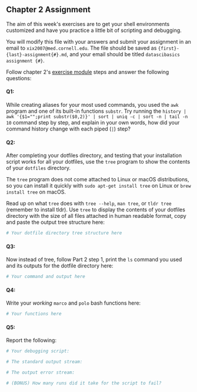 ## Chapter 2 Assignment

The aim of this week's exercises are to get your shell environments customized and have you practice a little bit of scripting and debugging.

You will modify this file with your answers and submit your assignment in an email to `xix2007@med.cornell.edu`. The file should be saved as `{first}-{last}-assignment{#}.md`, and your email should be titled `datascibasics assignment {#}`.

Follow chapter 2's [exercise module](https://axiezai.github.io/wcm_datasci_basics_02environment/04-assignment/) steps and answer the following questions:

#### Q1:
While creating aliases for your most used commands, you used the `awk` program and one of its built-in functions `substr`. Try running the `history | awk '{$1="";print substr($0,2)}' | sort | uniq -c | sort -n | tail -n 10` command step by step, and explain in your own words, how did your command history change with each piped (`|`) step?

#### Q2:
After completing your dotfiles directory, and testing that your installation script works for all your dotfiles, use the `tree` program to show the contents of your `dotfiles` directory. 

The `tree` program does not come attached to Linux or macOS distributions, so you can install it quickly with `sudo apt-get install tree` on Linux or `brew install tree` on macOS.

Read up on what `tree` does with `tree --help`, `man tree`, or `tldr tree` (remember to install tldr). Use `tree` to display the contents of your dotfiles directory with the size of all files attached in human readable format, copy and paste the output tree structure here:

```bash
# Your dotfile directory tree structure here
```

#### Q3:
Now instead of tree, follow Part 2 step 1, print the `ls` command you used and its outputs for the dotfile directory here:

```bash
# Your command and output here
```

#### Q4:
Write your <em> working</em> `marco` and `polo` bash functions here:

```bash
# Your functions here
```

#### Q5:
Report the following:

```bash
# Your debugging script:

# The standard output stream:

# The output error stream:

# (BONUS) How many runs did it take for the script to fail?
```